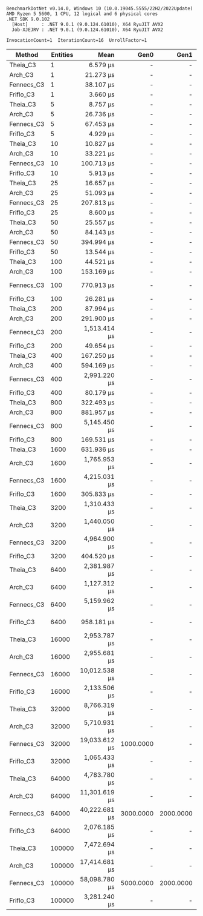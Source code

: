 ```

BenchmarkDotNet v0.14.0, Windows 10 (10.0.19045.5555/22H2/2022Update)
AMD Ryzen 5 5600, 1 CPU, 12 logical and 6 physical cores
.NET SDK 9.0.102
  [Host]     : .NET 9.0.1 (9.0.124.61010), X64 RyuJIT AVX2
  Job-XJEJRV : .NET 9.0.1 (9.0.124.61010), X64 RyuJIT AVX2

InvocationCount=1  IterationCount=16  UnrollFactor=1  

```
| Method     | Entities | Mean          | Gen0      | Gen1      | Allocated   |
|----------- |--------- |--------------:|----------:|----------:|------------:|
| Theia_C3   | 1        |      6.579 μs |         - |         - |    17.25 KB |
| Arch_C3    | 1        |     21.273 μs |         - |         - |     82.8 KB |
| Fennecs_C3 | 1        |     38.107 μs |         - |         - |     5.78 KB |
| Friflo_C3  | 1        |      3.660 μs |         - |         - |     7.17 KB |
| Theia_C3   | 5        |      8.757 μs |         - |         - |    17.53 KB |
| Arch_C3    | 5        |     26.736 μs |         - |         - |     82.8 KB |
| Fennecs_C3 | 5        |     67.453 μs |         - |         - |     9.56 KB |
| Friflo_C3  | 5        |      4.929 μs |         - |         - |     7.17 KB |
| Theia_C3   | 10       |     10.827 μs |         - |         - |    18.01 KB |
| Arch_C3    | 10       |     33.221 μs |         - |         - |     82.8 KB |
| Fennecs_C3 | 10       |    100.713 μs |         - |         - |    14.29 KB |
| Friflo_C3  | 10       |      5.913 μs |         - |         - |     6.89 KB |
| Theia_C3   | 25       |     16.657 μs |         - |         - |    18.43 KB |
| Arch_C3    | 25       |     51.093 μs |         - |         - |     82.8 KB |
| Fennecs_C3 | 25       |    207.813 μs |         - |         - |    28.47 KB |
| Friflo_C3  | 25       |      8.600 μs |         - |         - |     6.89 KB |
| Theia_C3   | 50       |     25.557 μs |         - |         - |    18.93 KB |
| Arch_C3    | 50       |     84.143 μs |         - |         - |     82.8 KB |
| Fennecs_C3 | 50       |    394.994 μs |         - |         - |    52.95 KB |
| Friflo_C3  | 50       |     13.544 μs |         - |         - |     7.17 KB |
| Theia_C3   | 100      |     44.521 μs |         - |         - |    19.93 KB |
| Arch_C3    | 100      |    153.169 μs |         - |         - |     82.8 KB |
| Fennecs_C3 | 100      |    770.913 μs |         - |         - |   100.22 KB |
| Friflo_C3  | 100      |     26.281 μs |         - |         - |     7.17 KB |
| Theia_C3   | 200      |     87.994 μs |         - |         - |    21.93 KB |
| Arch_C3    | 200      |    291.900 μs |         - |         - |     82.8 KB |
| Fennecs_C3 | 200      |  1,513.414 μs |         - |         - |   196.52 KB |
| Friflo_C3  | 200      |     49.654 μs |         - |         - |     7.17 KB |
| Theia_C3   | 400      |    167.250 μs |         - |         - |    25.93 KB |
| Arch_C3    | 400      |    594.169 μs |         - |         - |     82.8 KB |
| Fennecs_C3 | 400      |  2,991.220 μs |         - |         - |   388.31 KB |
| Friflo_C3  | 400      |     80.179 μs |         - |         - |     6.89 KB |
| Theia_C3   | 800      |    322.493 μs |         - |         - |    33.93 KB |
| Arch_C3    | 800      |    881.957 μs |         - |         - |     82.8 KB |
| Fennecs_C3 | 800      |  5,145.450 μs |         - |         - |   772.44 KB |
| Friflo_C3  | 800      |    169.531 μs |         - |         - |    14.94 KB |
| Theia_C3   | 1600     |    631.936 μs |         - |         - |    50.26 KB |
| Arch_C3    | 1600     |  1,765.953 μs |         - |         - |   123.21 KB |
| Fennecs_C3 | 1600     |  4,215.031 μs |         - |         - |  1565.29 KB |
| Friflo_C3  | 1600     |    305.833 μs |         - |         - |    31.59 KB |
| Theia_C3   | 3200     |  1,310.433 μs |         - |         - |   107.02 KB |
| Arch_C3    | 3200     |  1,440.050 μs |         - |         - |   172.23 KB |
| Fennecs_C3 | 3200     |  4,964.900 μs |         - |         - |  3078.45 KB |
| Friflo_C3  | 3200     |    404.520 μs |         - |         - |     64.3 KB |
| Theia_C3   | 6400     |  2,381.987 μs |         - |         - |   203.17 KB |
| Arch_C3    | 6400     |  1,127.312 μs |         - |         - |   245.11 KB |
| Fennecs_C3 | 6400     |  5,159.962 μs |         - |         - |  6247.16 KB |
| Friflo_C3  | 6400     |    958.181 μs |         - |         - |   128.34 KB |
| Theia_C3   | 16000    |  2,953.787 μs |         - |         - |   395.16 KB |
| Arch_C3    | 16000    |  2,955.681 μs |         - |         - |   597.52 KB |
| Fennecs_C3 | 16000    | 10,012.538 μs |         - |         - | 15514.16 KB |
| Friflo_C3  | 16000    |  2,133.506 μs |         - |         - |   256.06 KB |
| Theia_C3   | 32000    |  8,766.319 μs |         - |         - |   779.71 KB |
| Arch_C3    | 32000    |  5,710.931 μs |         - |         - |  1132.95 KB |
| Fennecs_C3 | 32000    | 19,033.612 μs | 1000.0000 |         - | 31023.49 KB |
| Friflo_C3  | 32000    |  1,065.433 μs |         - |         - |   512.48 KB |
| Theia_C3   | 64000    |  4,783.780 μs |         - |         - |  1549.01 KB |
| Arch_C3    | 64000    | 11,301.619 μs |         - |         - |  2255.01 KB |
| Fennecs_C3 | 64000    | 40,222.681 μs | 3000.0000 | 2000.0000 | 62041.45 KB |
| Friflo_C3  | 64000    |  2,076.185 μs |         - |         - |  1024.16 KB |
| Theia_C3   | 100000   |  7,472.694 μs |         - |         - |  2845.96 KB |
| Arch_C3    | 100000   | 17,414.681 μs |         - |         - |  3639.63 KB |
| Fennecs_C3 | 100000   | 58,098.780 μs | 5000.0000 | 2000.0000 | 97608.37 KB |
| Friflo_C3  | 100000   |  3,281.240 μs |         - |         - |  2047.22 KB |
